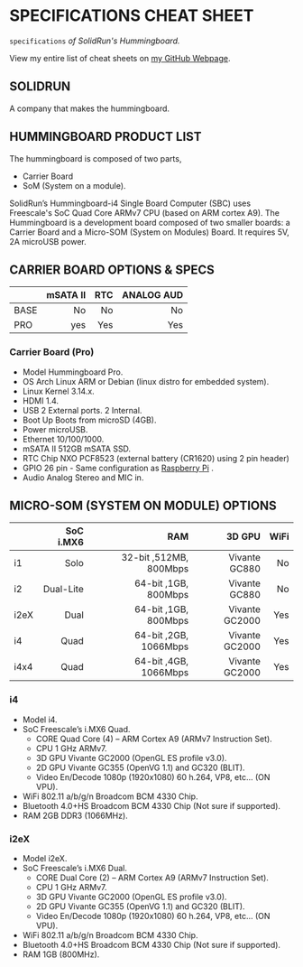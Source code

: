 # SPECIFICATIONS CHEAT SHEET

`specifications` _of SolidRun's Hummingboard._

View my entire list of cheat sheets on
[my GitHub Webpage](https://jeffdecola.github.io/my-cheat-sheets/).

## SOLIDRUN

A company that makes the hummingboard.

## HUMMINGBOARD PRODUCT LIST

The hummingboard is composed of two parts,

* Carrier Board
* SoM (System on a module).

SolidRun’s Hummingboard-i4 Single Board Computer (SBC) uses Freescale's SoC
Quad Core ARMv7 CPU (based on ARM cortex A9).
The Hummingboard is a development board composed of two smaller boards: 
a Carrier Board and a Micro-SOM (System on Modules) Board.
It requires 5V, 2A microUSB power.

## CARRIER BOARD OPTIONS & SPECS

|            |   mSATA II |        RTC | ANALOG AUD |
|:-----------|-----------:|-----------:|-----------:|
| BASE       |         No |         No |         No |
| PRO        |        yes |        Yes |        Yes |

### Carrier Board (Pro)

* Model          Hummingboard Pro.
* OS             Arch Linux ARM or Debian (linux distro for embedded system).
* Linux Kernel   3.14.x.
* HDMI           1.4.
* USB            2 External ports. 2 Internal.
* Boot Up        Boots from microSD (4GB).
* Power          microUSB.
* Ethernet       10/100/1000.
* mSATA II       512GB mSATA SSD.
* RTC Chip       NXO PCF8523 (external battery (CR1620) using 2 pin header)
* GPIO           26 pin - Same configuration as
                 [Raspberry Pi](https://github.com/JeffDeCola/my-cheat-sheets/tree/master/other/single-board-computers/raspberry-pi/specifications-cheat-sheet)
                 .
* Audio          Analog Stereo and MIC in.

## MICRO-SOM (SYSTEM ON MODULE) OPTIONS

|      | SoC i.MX6 |                     RAM |         3D GPU |  WiFi |
|:-----|----------:|------------------------:|---------------:|------:|
|   i1 |      Solo |  32-bit ,512MB, 800Mbps |  Vivante GC880 |    No |
|   i2 | Dual-Lite |    64-bit ,1GB, 800Mbps |  Vivante GC880 |    No |
| i2eX |      Dual |    64-bit ,1GB, 800Mbps | Vivante GC2000 |   Yes |
|   i4 |      Quad |   64-bit ,2GB, 1066Mbps | Vivante GC2000 |   Yes |
| i4x4 |      Quad |   64-bit ,4GB, 1066Mbps | Vivante GC2000 |   Yes |

### i4

* Model                i4.
* SoC                  Freescale’s i.MX6 Quad.
  * CORE               Quad Core (4) – ARM Cortex A9 (ARMv7 Instruction Set).
  * CPU                1 GHz ARMv7.
  * 3D GPU             Vivante GC2000 (OpenGL ES profile v3.0).
  * 2D GPU             Vivante GC355 (OpenVG 1.1) and GC320 (BLIT).
  * Video En/Decode    1080p (1920x1080) 60 h.264, VP8, etc… (ON VPU).
* WiFi 802.11 a/b/g/n  Broadcom BCM 4330 Chip.
* Bluetooth 4.0+HS     Broadcom BCM 4330 Chip (Not sure if supported).
* RAM                  2GB DDR3 (1066MHz).

### i2eX

* Model                i2eX.
* SoC                  Freescale’s i.MX6 Dual.
  * CORE               Dual Core (2) – ARM Cortex A9 (ARMv7 Instruction Set).
  * CPU                1 GHz ARMv7.
  * 3D GPU             Vivante GC2000 (OpenGL ES profile v3.0).
  * 2D GPU             Vivante GC355 (OpenVG 1.1) and GC320 (BLIT).
  * Video En/Decode    1080p (1920x1080) 60 h.264, VP8, etc… (ON VPU).
* WiFi 802.11 a/b/g/n  Broadcom BCM 4330 Chip.
* Bluetooth 4.0+HS     Broadcom BCM 4330 Chip (Not sure if supported).
* RAM                  1GB (800MHz).

